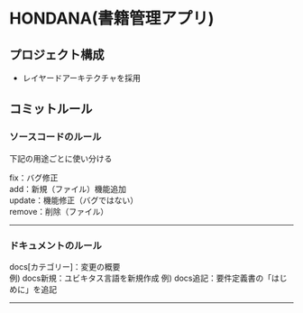 # HONDANA(書籍管理アプリ)

## プロジェクト構成
* レイヤードアーキテクチャを採用

## コミットルール
### ソースコードのルール
下記の用途ごとに使い分ける  

fix：バグ修正  
add：新規（ファイル）機能追加  
update：機能修正（バグではない）  
remove：削除（ファイル）  

***

### ドキュメントのルール
docs[カテゴリー]：変更の概要  
例) docs新規：ユビキタス言語を新規作成
例) docs追記：要件定義書の「はじめに」を追記

***